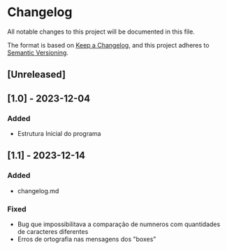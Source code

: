 # Changelog

All notable changes to this project will be documented in this file.

The format is based on [Keep a Changelog](https://keepachangelog.com/en/1.0.0/),
and this project adheres to [Semantic Versioning](https://semver.org/spec/v2.0.0.html).

## [Unreleased]

## [1.0] - 2023-12-04

### Added

- Estrutura Inicial do programa

## [1.1] - 2023-12-14

### Added

- changelog.md

### Fixed

- Bug que impossibilitava a comparação de numneros com quantidades de caracteres diferentes
- Erros de ortografia nas mensagens dos "boxes"